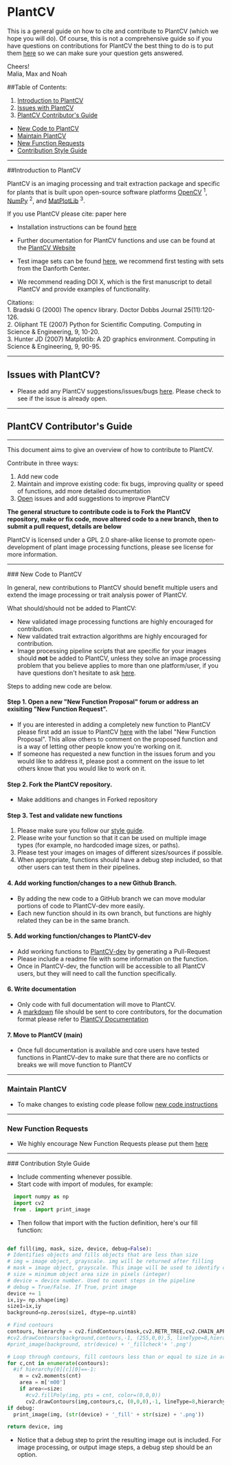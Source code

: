 # PlantCV

This is a general guide on how to cite and contribute to PlantCV (which we hope you will do).
Of course, this is not a comprehensive guide so if you have questions on contributions for PlantCV
the best thing to do is to put them [here](https://github.com/danforthcenter/plantcv/issues) so we can make sure your question gets answered.

Cheers!  
Malia, Max and Noah



##Table of Contents:
1.  [Introduction to PlantCV](#introduction)
1.  [Issues with PlantCV](#issueswithplantcv)  
2.  [PlantCV Contributor's Guide](#plantcvcontributorsguide)  
  *  [New Code to PlantCV](#newcode)  
  *  [Maintain PlantCV](#maintainplantcv)  
  *  [New Function Requests](#newfunctionrequesnts)  
  *  [Contribution Style Guide](#styleguide)

---
##<a id="introduction"></a>Introduction to PlantCV

PlantCV is an imaging processing and trait extraction package and specific for plants
that is built upon open-source software platforms <a href="http://opencv.org/">OpenCV</a> <sup>1</sup>,
<a href="http://www.numpy.org/">NumPy</a> <sup>2</sup>, and <a href="http://matplotlib.org/">MatPlotLib</a> <sup>3</sup>.

<p>If you use PlantCV please cite: paper here</p>

*  Installation instructions can be found [here](http://plantcv.danforthcenter.org/pages/documentation/function_docs/installation.html)

*  Further documentation for PlantCV functions and use can be found at the [PlantCV Website](http://plantcv.danforthcenter.org/pages/documentation/)

*  Test image sets can be found [here](http://plantcv.danforthcenter.org/pages/data.html), we recommend first testing with sets from the Danforth Center.

*  We recommend reading DOI X, which is the first manuscript to detail PlantCV and provide examples of functionality.

<p>Citations:<br>
  1. Bradski G (2000) The opencv library. Doctor Dobbs Journal 25(11):120-126.<br>
  2. Oliphant TE (2007) Python for Scientific Computing. Computing in Science & Engineering, 9, 10-20.<br>
  3. Hunter JD (2007) Matplotlib: A 2D graphics environment. Computing in Science & Engineering, 9, 90-95.</p>

___

## <a id="issueswithplantcv"></a>Issues with PlantCV?

  * Please add any PlantCV suggestions/issues/bugs [here](https://github.com/danforthcenter/plantcv/issues).
  Please check to see if the issue is already open.  

---

## <a id="plantcvcontributorsguide"></a>PlantCV Contributor's Guide

___

This document aims to give an overview of how to contribute to PlantCV.

Contribute in three ways:  
  1.  Add new code  
  2.  Maintain and improve existing code: fix bugs, improving quality or speed of functions, add more detailed documentation  
  3.  [Open](https://github.com/danforthcenter/plantcv/issues) issues and add suggestions to improve PlantCV  

**The general structure to contribute code is to Fork the PlantCV repository, make or fix code, move altered code to a new branch, then to submit a pull request, details are below**

PlantCV is licensed under a GPL 2.0 share-alike license to promote open-development of plant image processing functions,
please see license for more information.

___
###<a id="newcode"></a> New Code to PlantCV

In general, new contributions to PlantCV should benefit multiple users and extend the image processing or trait analysis power of PlantCV.  

What should/should not be added to PlantCV:
  *  New validated image processing functions are highly encouraged for contribution.  
  *  New validated trait extraction algorithms are highly encouraged for contribution.  
  *  Image processing pipeline scripts that are specific for your images should **not** be added to PlantCV,
  unless they solve an image processing problem that you believe applies to more than one platform/user,
  if you have questions don't hesitate to ask [here](https://github.com/danforthcenter/plantcv/issues).

Steps to adding new code are below.  

####  Step 1. Open a new "New Function Proposal" forum or address an exisiting "New Function Request".

  *  If you are interested in adding a completely new function to PlantCV please first add an issue to PlantCV [here](https://github.com/danforthcenter/plantcv/issues) with the label "New Function Proposal".
  This allow others to comment on the proposed function and is a way of letting other people know you're working on it.  
  *  If someone has requested a new function in the issues forum and you would like to address it,
  please post a comment on the issue to let others know that you would like to work on it.  

#### Step 2. Fork the PlantCV repository.

  *  Make additions and changes in Forked repository

#### Step 3. Test and validate new functions

  1.  Please make sure you follow our [style guide](#styleguide).  
  2.  Please write your function so that it can be used on multiple image types (for example, no hardcoded image sizes, or paths).  
  3.  Please test your images on images of different sizes/sources if possible.
  4.  When appropriate, functions should have a debug step included, so that other users can test them in their pipelines.

#### 4. Add working function/changes to a new Github Branch.

  *  By adding the new code to a GitHub branch we can move modular portions of code to PlantCV-dev more easily.
  *  Each new function should in its own branch, but functions are highly related they can be in the same branch.

#### 5. Add working function/changes to PlantCV-dev

  *  Add working functions to [PlantCV-dev](https://github.com/danforthcenter/plantcv/tree/master/lib/plantcv/dev) by generating a Pull-Request
  *  Please include a readme file with some information on the function.
  *  Once in PlantCV-dev, the function will be accessible to all PlantCV users, but they will need to call the function specifically.

#### 6. Write documentation

  *  Only code with full documentation will move to PlantCV.
  *  A [markdown](https://guides.github.com/features/mastering-markdown/) file should be sent to core contributors, for the documation format please refer to [PlantCV Documentation](http://plantcv.danforthcenter.org/pages/documentation/)

#### 7. Move to PlantCV (main)

  *  Once full documentation is available and core users have tested functions in PlantCV-dev to make sure that there are no conflicts or breaks we will move function to PlantCV

___
### <a id="maintainplantcv"></a> Maintain PlantCV

  *  To make changes to existing code please follow [new code instructions](#newcode)
  
___
### <a id="newfunctionrequests"></a> New Function Requests

  *  We highly encourage New Function Requests please put them [here](https://github.com/danforthcenter/plantcv/issues)

___
###<a id="styleguide"></a> Contribution Style Guide

  *  Include commenting whenever possible.
  *  Start code with import of modules, for example:
  
  ```python
    import numpy as np
    import cv2
    from . import print_image
  
  ```  

  *  Then follow that import with the fuction definition, here's our fill function:  
  
  ```python
  
  def fill(img, mask, size, device, debug=False):
  # Identifies objects and fills objects that are less than size
  # img = image object, grayscale. img will be returned after filling
  # mask = image object, grayscale. This image will be used to identify contours
  # size = minimum object area size in pixels (integer)
  # device = device number. Used to count steps in the pipeline
  # debug = True/False. If True, print image
  device += 1
  ix,iy= np.shape(img)
  size1=ix,iy
  background=np.zeros(size1, dtype=np.uint8)
  
  # Find contours
  contours, hierarchy = cv2.findContours(mask,cv2.RETR_TREE,cv2.CHAIN_APPROX_NONE)
  #cv2.drawContours(background,contours,-1, (255,0,0),5, lineType=8,hierarchy=hierarchy)
  #print_image(background, str(device) + '_fillcheck'+ '.png')
  
  # Loop through contours, fill contours less than or equal to size in area
  for c,cnt in enumerate(contours):
    #if hierarchy[0][c][0]==-1:
      m = cv2.moments(cnt)
      area = m['m00']
      if area<=size:
        #cv2.fillPoly(img, pts = cnt, color=(0,0,0))
        cv2.drawContours(img,contours,c, (0,0,0),-1, lineType=8,hierarchy=hierarchy)
  if debug:
    print_image(img, (str(device) + '_fill' + str(size) + '.png'))

  return device, img
  
  ```

 *  Notice that a debug step to print the resulting image out is included. For image processing, or output image steps, a debug step should be an option.
 
 
